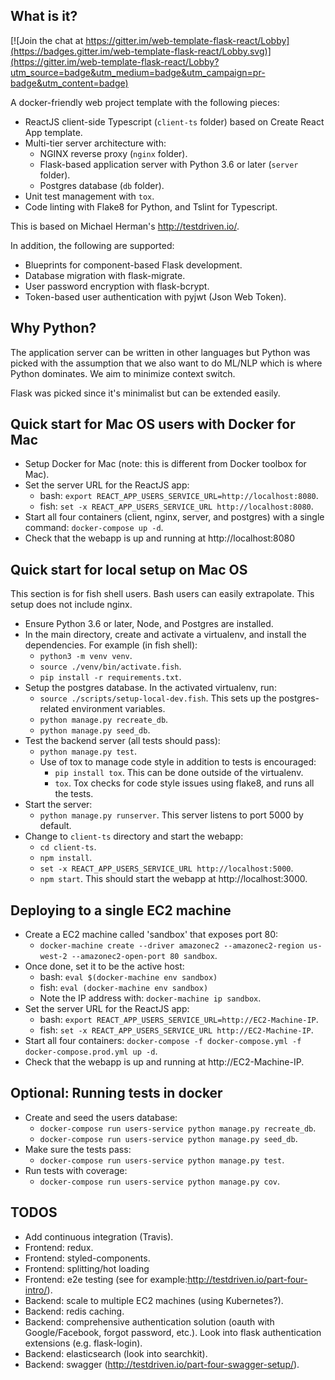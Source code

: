 ## What is it?

[![Join the chat at https://gitter.im/web-template-flask-react/Lobby](https://badges.gitter.im/web-template-flask-react/Lobby.svg)](https://gitter.im/web-template-flask-react/Lobby?utm_source=badge&utm_medium=badge&utm_campaign=pr-badge&utm_content=badge)

A docker-friendly web project template with the following pieces:

- ReactJS client-side Typescript (`client-ts` folder) based on Create React App template.
- Multi-tier server architecture with:
    - NGINX reverse proxy (`nginx` folder).
    - Flask-based application server with Python 3.6 or later (`server` folder).
    - Postgres database (`db` folder).
- Unit test management with `tox`.
- Code linting with Flake8 for Python, and Tslint for Typescript.
    
This is based on Michael Herman's http://testdriven.io/.

In addition, the following are supported:

- Blueprints for component-based Flask development.
- Database migration with flask-migrate.
- User password encryption with flask-bcrypt.
- Token-based user authentication with pyjwt (Json Web Token).

## Why Python? 

The application server can be written in other languages but Python was 
picked with the assumption that we also want to do ML/NLP which is where
Python dominates. We aim to minimize context switch.

Flask was picked since it's minimalist but can be extended easily.

    
## Quick start for Mac OS users with Docker for Mac

- Setup Docker for Mac (note: this is different from Docker toolbox for Mac).
- Set the server URL for the ReactJS app: 
    - bash: `export REACT_APP_USERS_SERVICE_URL=http://localhost:8080`.
    - fish: `set -x REACT_APP_USERS_SERVICE_URL http://localhost:8080`.
- Start all four containers (client, nginx, server, and postgres) with a single command: `docker-compose up -d`.
- Check that the webapp is up and running at http://localhost:8080

## Quick start for local setup on Mac OS

This section is for fish shell users. Bash users can easily extrapolate. This setup does not include nginx.

- Ensure Python 3.6 or later, Node, and Postgres are installed.
- In the main directory, create and activate a virtualenv, and install the dependencies. For example (in fish shell):
    - `python3 -m venv venv`.
    - `source ./venv/bin/activate.fish`.
    - `pip install -r requirements.txt`.
- Setup the postgres database. In the activated virtualenv, run:
    - `source ./scripts/setup-local-dev.fish`. This sets up the postgres-related environment variables.
    - `python manage.py recreate_db`.
    - `python manage.py seed_db`.
- Test the backend server (all tests should pass):
    - `python manage.py test`.
    - Use of tox to manage code style in addition to tests is encouraged:
        - `pip install tox`. This can be done outside of the virtualenv.
        - `tox`. Tox checks for code style issues using flake8, and runs all the tests.
- Start the server:
    - `python manage.py runserver`. This server listens to port 5000 by default.
- Change to `client-ts` directory and start the webapp:
    - `cd client-ts`.
    - `npm install`.
    - `set -x REACT_APP_USERS_SERVICE_URL http://localhost:5000`.
    - `npm start`. This should start the webapp at http://localhost:3000.

## Deploying to a single EC2 machine

- Create a EC2 machine called 'sandbox' that exposes port 80: 
    - `docker-machine create --driver amazonec2 --amazonec2-region us-west-2 --amazonec2-open-port 80 sandbox`.
- Once done, set it to be the active host: 
    - bash: `eval $(docker-machine env sandbox)` 
    - fish: `eval (docker-machine env sandbox)` 
    - Note the IP address with: `docker-machine ip sandbox`.
- Set the server URL for the ReactJS app: 
    - bash: `export REACT_APP_USERS_SERVICE_URL=http://EC2-Machine-IP`.
    - fish: `set -x REACT_APP_USERS_SERVICE_URL http://EC2-Machine-IP`.
- Start all four containers: `docker-compose -f docker-compose.yml -f docker-compose.prod.yml up -d`.
- Check that the webapp is up and running at http://EC2-Machine-IP.

## Optional: Running tests in docker

- Create and seed the users database: 
    - `docker-compose run users-service python manage.py recreate_db`.
    - `docker-compose run users-service python manage.py seed_db`.
- Make sure the tests pass:
    - `docker-compose run users-service python manage.py test`.
- Run tests with coverage:
    - `docker-compose run users-service python manage.py cov`.

## TODOS

- Add continuous integration (Travis).
- Frontend: redux.
- Frontend: styled-components.
- Frontend: splitting/hot loading
- Frontend: e2e testing (see for example:http://testdriven.io/part-four-intro/).
- Backend: scale to multiple EC2 machines (using Kubernetes?).
- Backend: redis caching.
- Backend: comprehensive authentication solution (oauth with Google/Facebook, forgot password, etc.).
Look into flask authentication extensions (e.g. flask-login).
- Backend: elasticsearch (look into searchkit).
- Backend: swagger (http://testdriven.io/part-four-swagger-setup/).
